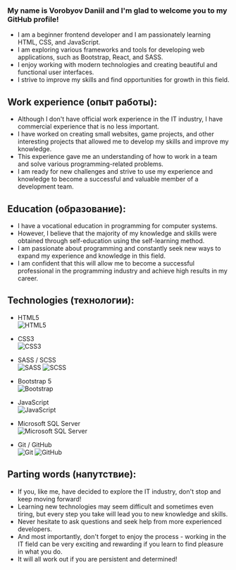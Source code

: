 ### My name is Vorobyov Daniil and I'm glad to welcome you to my GitHub profile!
- I am a beginner frontend developer and I am passionately learning HTML, CSS, and JavaScript. 
- I am exploring various frameworks and tools for developing web applications, such as Bootstrap, React, and SASS. 
- I enjoy working with modern technologies and creating beautiful and functional user interfaces. 
- I strive to improve my skills and find opportunities for growth in this field.  

## Work experience (опыт работы):
- Although I don't have official work experience in the IT industry, I have commercial experience that is no less important. 
- I have worked on creating small websites, game projects, and other interesting projects that allowed me to develop my skills and improve my knowledge. 
- This experience gave me an understanding of how to work in a team and solve various programming-related problems. 
- I am ready for new challenges and strive to use my experience and knowledge to become a successful and valuable member of a development team.

## Education (образование):
- I have a vocational education in programming for computer systems. 
- However, I believe that the majority of my knowledge and skills were obtained through self-education using the self-learning method. 
- I am passionate about programming and constantly seek new ways to expand my experience and knowledge in this field. 
- I am confident that this will allow me to become a successful professional in the programming industry and achieve high results in my career.

## Technologies (технологии):

- HTML5  
![HTML5](https://img.shields.io/badge/html5-%23E34F26.svg?style=for-the-badge&logo=html5&logoColor=white)

- CSS3  
![CSS3](https://img.shields.io/badge/css3-%231572B6.svg?style=for-the-badge&logo=css3&logoColor=white)

- SASS / SCSS  
![SASS](https://img.shields.io/badge/SASS-hotpink.svg?style=for-the-badge&logo=SASS&logoColor=white)
![SCSS](https://img.shields.io/badge/SCSS-%23CF649A.svg?style=for-the-badge&logo=SASS&logoColor=white)

- Bootstrap 5  
![Bootstrap](https://img.shields.io/badge/Bootstrap-563D7C?style=for-the-badge&logo=bootstrap&logoColor=white)

- JavaScript  
![JavaScript](https://img.shields.io/badge/JavaScript-%23323330.svg?style=for-the-badge&logo=javascript&logoColor=%23F7DF1E)

- Microsoft SQL Server  
![Microsoft SQL Server](https://img.shields.io/badge/Microsoft_SQL_Server-CC2927?style=for-the-badge&logo=microsoft-sql-server&logoColor=white)

- Git / GitHub  
![Git](https://img.shields.io/badge/Git-%23F05032.svg?style=for-the-badge&logo=git&logoColor=white)
![GitHub](https://img.shields.io/badge/github-%23121011.svg?style=for-the-badge&logo=github&logoColor=white)


## Parting words (напутствие):
- If you, like me, have decided to explore the IT industry, don't stop and keep moving forward! 
- Learning new technologies may seem difficult and sometimes even tiring, but every step you take will lead you to new knowledge and skills. 
- Never hesitate to ask questions and seek help from more experienced developers. 
- And most importantly, don't forget to enjoy the process - working in the IT field can be very exciting and rewarding if you learn to find pleasure in what you do. 
- It will all work out if you are persistent and determined!
